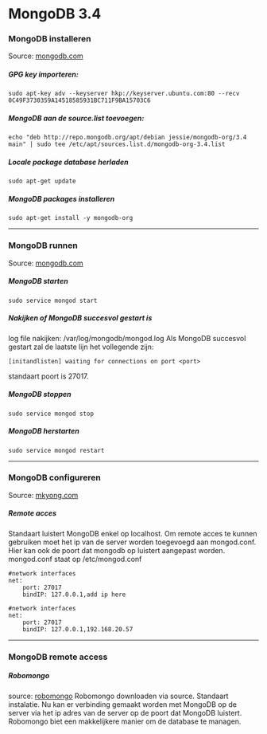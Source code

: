 # MongoDB 3.4

### MongoDB installeren
Source: [mongodb.com](https://docs.mongodb.com/manual/tutorial/install-mongodb-on-debian/)
##### GPG key importeren:
```
sudo apt-key adv --keyserver hkp://keyserver.ubuntu.com:80 --recv 0C49F3730359A14518585931BC711F9BA15703C6
```

##### MongoDB aan de source.list toevoegen:
```
echo "deb http://repo.mongodb.org/apt/debian jessie/mongodb-org/3.4 main" | sudo tee /etc/apt/sources.list.d/mongodb-org-3.4.list
```

##### Locale package database herladen
```
sudo apt-get update
```

##### MongoDB packages installeren
```
sudo apt-get install -y mongodb-org
```

***

### MongoDB runnen
Source: [mongodb.com](https://docs.mongodb.com/manual/tutorial/install-mongodb-on-debian/)
##### MongoDB starten
```
sudo service mongod start
```

##### Nakijken of MongoDB succesvol gestart is
log file nakijken: /var/log/mongodb/mongod.log
Als MongoDB succesvol gestart zal de laatste lijn het vollegende zijn:
```
[initandlisten] waiting for connections on port <port>
```
standaart poort is 27017.

##### MongoDB stoppen
```
sudo service mongod stop
```

##### MongoDB herstarten
```
sudo service mongod restart
```

***

### MongoDB configureren
Source: [mkyong.com](https://www.mkyong.com/mongodb/mongodb-allow-remote-access/)
##### Remote acces
Standaart luistert MongoDB enkel op localhost.
Om remote acces te kunnen gebruiken moet het ip van de server worden toegevoegd aan mongod.conf.
Hier kan ook de poort dat mongodb op luistert aangepast worden.
mongod.conf staat op /etc/mongod.conf
```
#network interfaces
net:
	port: 27017
    bindIP: 127.0.0.1,add ip here
```
```
#network interfaces
net:
	port: 27017
    bindIP: 127.0.0.1,192.168.20.57
```
***

### MongoDB remote access

##### Robomongo
source: [robomongo](https://robomongo.org/)
Robomongo downloaden via source.
Standaart instalatie.
Nu kan er verbinding gemaakt worden met MongoDB op de server via het ip adres van de server op de poort dat MongoDB luistert.
Robomongo biet een makkelijkere manier om de database te managen.